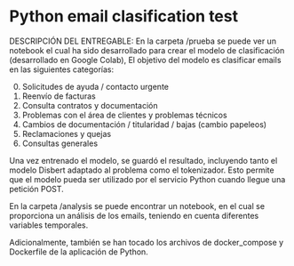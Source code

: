 # Python email clasification test
DESCRIPCIÓN DEL ENTREGABLE:
En la carpeta /prueba se puede ver un notebook el cual ha sido desarrollado para crear el modelo de clasificación (desarrollado en Google Colab),
El objetivo del modelo es clasificar emails en las siguientes categorías:

  0. Solicitudes de ayuda / contacto urgente
  1. Reenvío de facturas
  2. Consulta contratos y documentación
  3. Problemas con el área de clientes y problemas técnicos
  4. Cambios de documentación / titularidad / bajas (cambio papeleos)
  5. Reclamaciones y quejas
  6. Consultas generales

Una vez entrenado el modelo, se guardó el resultado, incluyendo tanto el modelo Disbert adaptado al problema como el tokenizador. Esto permite que el modelo pueda ser utilizado por el servicio Python cuando llegue una petición POST.

En la carpeta /analysis se puede encontrar un notebook, en el cual se proporciona un análisis de los emails, teniendo en cuenta diferentes variables temporales.

Adicionalmente, también se han tocado los archivos de docker_compose y Dockerfile de la aplicación de Python.
